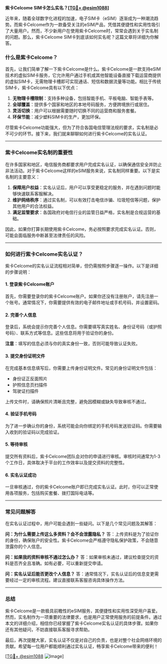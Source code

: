 **紫卡Celcome SIM卡怎么实名？[[TG💪+ @esim1088](https://t.me/s/esim1088)]**

近年来，随着全球数字化进程的加速，电子SIM卡（eSIM）逐渐成为一种潮流趋势。而紫卡Celcome作为一款备受关注的eSIM产品，凭借其便捷性和实用性吸引了大量用户。然而，不少新用户在使用紫卡Celcome时，常常会遇到关于实名制的问题。那么，紫卡Celcome SIM卡到底该如何实名呢？这篇文章将详细为你解答。

### 什么是紫卡Celcome？

首先，让我们简单了解一下紫卡Celcome是什么。紫卡Celcome是一款支持eSIM技术的虚拟SIM卡服务，它允许用户通过手机或其他智能设备直接下载运营商提供的虚拟SIM卡，无需物理卡槽即可实现通话、短信和数据流量等功能。相比于传统SIM卡，紫卡Celcome具有以下优点：

1. **无物理卡槽限制**：支持多种设备，包括智能手机、平板电脑、智能手表等。
2. **全球覆盖**：提供多个国家和地区的本地号码服务，方便跨境旅行或居住。
3. **灵活切换**：用户可以根据需要随时切换不同的运营商和服务套餐。
4. **环保节能**：减少塑料SIM卡的生产，更加环保。

尽管紫卡Celcome功能强大，但为了符合各国电信管理法规的要求，实名制是必不可少的环节。接下来，我们就来聊聊如何进行紫卡Celcome的实名认证。

---

### 紫卡Celcome实名制的重要性

在许多国家和地区，电信服务商都要求用户完成实名认证，以确保通信安全并防止非法活动。对于紫卡Celcome这样的eSIM服务来说，实名制同样重要。以下是实名制的主要意义：

1. **保障用户权益**：实名认证后，用户可以享受更稳定的服务，并在遇到问题时能够快速联系客服解决。
2. **维护网络秩序**：通过实名制，可以有效打击电信诈骗、垃圾短信等问题，保护其他用户的合法权益。
3. **满足监管要求**：各国政府对电信行业的监管日益严格，实名制是合规运营的基础。

因此，如果你打算长期使用紫卡Celcome，务必按照要求完成实名认证。否则，可能会面临服务中断甚至法律责任的风险。

---

### 如何进行紫卡Celcome实名认证？

紫卡Celcome的实名认证流程相对简单，但仍需按照步骤逐一操作。以下是详细的步骤说明：

#### 1. 登录紫卡Celcome账户
首先，你需要登录你的紫卡Celcome账户。如果你还没有注册账户，请先注册一个账号。通常情况下，你需要提供有效的电子邮件地址或手机号码，并设置密码。

#### 2. 完善个人信息
登录后，系统会提示你完善个人信息。你需要填写真实姓名、身份证号码（或护照号码）、联系方式等信息。这些信息将用于验证你的身份。

**注意**：填写的信息必须与你的真实身份一致，否则可能导致认证失败。

#### 3. 提交身份证明文件
在完成基本信息填写后，你需要上传身份证明文件。常见的身份证明文件包括：

- 身份证正反面照片
- 护照信息页扫描件
- 驾驶证扫描件

上传文件时，请确保照片清晰且完整，避免因模糊或缺失导致审核不通过。

#### 4. 验证手机号码
为了进一步确认你的身份，系统可能会向你绑定的手机号码发送验证码。你需要输入收到的验证码以完成验证。

#### 5. 等待审核
提交所有资料后，紫卡Celcome团队会对你的申请进行审核。审核时间通常为1-3个工作日，具体取决于平台的工作效率以及提交资料的完整性。

#### 6. 实名认证成功
一旦审核通过，你的紫卡Celcome账户即已完成实名认证。此时，你可以正常使用各项服务，包括购买套餐、拨打国际电话等。

---

### 常见问题解答

在实名认证过程中，用户可能会遇到一些疑问。以下是几个常见问题及其解答：

**问：为什么需要上传这么多资料？会不会泄露隐私？**
答：上传资料是为了验证你的身份，确保账户的安全性。紫卡Celcome会严格遵守隐私保护政策，不会随意泄露你的个人信息。

**问：如果我的资料审核不通过怎么办？**
答：如果审核未通过，建议检查提交的资料是否齐全且准确。如有必要，可以重新提交申请。

**问：实名认证后能否更改个人信息？**
答：通常情况下，实名认证后的信息变更需要经过一定的审核流程。建议直接联系客服咨询具体操作方法。

---

### 总结

紫卡Celcome是一款极具前瞻性的eSIM服务，其便捷性和实用性深受用户喜爱。然而，实名制作为一项重要的法律要求，也是用户正常使用服务的前提条件。通过本文的详细介绍，相信你已经掌握了紫卡Celcome实名认证的具体步骤。如果你还有其他疑问，不妨直接联系客服寻求帮助。

最后，再次提醒大家，实名认证不仅是对自己的负责，也是对整个社会网络环境的贡献。希望每一位用户都能顺利通过实名认证，畅享紫卡Celcome带来的便利！

[[TG💪+ @esim1088](https://t.me/s/esim1088) ![Image](https://i.postimg.cc/4NQfJmqS/Snipaste-2025-05-13-00-14-12.png)]